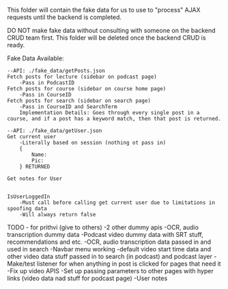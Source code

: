This folder will contain the fake data for us to use to "process" AJAX requests 
until the backend is completed.

DO NOT make fake data without consulting with someone on the backend CRUD team first. 
This folder will be deleted once the backend CRUD is ready.

Fake Data Available:

    --API: ./fake_data/getPosts.json
    Fetch posts for lecture (sidebar on podcast page)
        -Pass in PodcastID
    Fetch posts for course (sidebar on course home page)
        -Pass in CourseID
    Fetch posts for search (sidebar on search page)
        -Pass in CourseID and SearchTerm
        Implementation Details: Goes through every single post in a course, and if a post has a keyword match, then that post is returned. 

    --API: ./fake_data/getUser.json
    Get current user
        -Literally based on session (nothing ot pass in)
        {
            Name:
            Pic: 
        } RETURNED

    Get notes for User


    IsUserLoggedIn
        -Must call before calling get current user due to limitations in spoofing data
        -Will always return false


TODO - for prithvi (give to others)
    -2 other dummy apis
    -OCR, audio transcription dummy data
    -Podcast video dummy data with SRT stuff, recommendations and etc.
    -OCR, audio transcription data passed in and used in search
    -Navbar menu working
    -default video start time data and other video data stuff passed in to search (in podcast) and podcast layer
    -Make/test listener for when anything in post is clicked for pages that need it
    -Fix up video APIS
    -Set up passing parameters to other pages with hyper links (video data nad stuff for podcast page)
    -User notes
    
